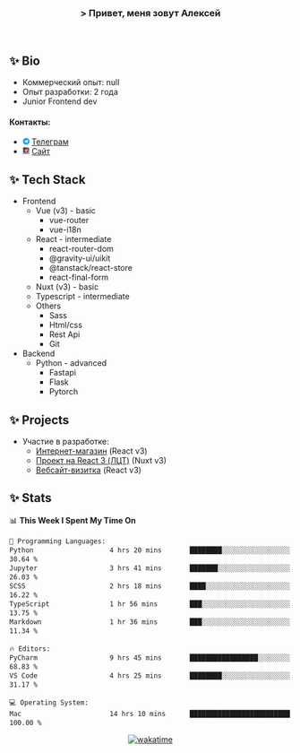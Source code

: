 <br>
<h3 align="center">> Привет, меня зовут Алексей</h3>
<br>

## ✨ Bio

- Коммерческий опыт: null 
- Опыт разработки: 2 года
- Junior Frontend dev

#### Контакты: 

- <img src="assets/telegram.png" width="12"> <a href="https://t.me/flamescoder">Телеграм</a>
- <img src="assets/website.png" width="12"> <a href="https://flamescoder.ru">Сайт</a>

## ✨ Tech Stack <span id="stack"></span>

- Frontend
  - Vue (v3) - basic
    - vue-router
    - vue-i18n
  - React - intermediate
    - react-router-dom
    - @gravity-ui/uikit
    - @tanstack/react-store
    - react-final-form
  - Nuxt (v3) - basic
  - Typescript - intermediate
  - Others
    - Sass
    - Html/css
    - Rest Api
    - Git
- Backend
  - Python - advanced
    - Fastapi
    - Flask
    - Pytorch

## ✨ Projects <span id="projects"></span>

- Участие в разработке:
  - [Интернет-магазин](https://github.com/LehaRybkoha/wood-house) (React v3)
  - [Проект на React 3 (ЛЦТ)](https://github.com/Foxxxxxy/lct-24-starcrack) (Nuxt v3)
  - [Вебсайт-визитка](https://flamescoder.ru) (React v3)

## ✨ Stats

<!--START_SECTION:waka-->
📊 **This Week I Spent My Time On** 

```text
💬 Programming Languages: 
Python                   4 hrs 20 mins       ████████░░░░░░░░░░░░░░░░░   30.64 % 
Jupyter                  3 hrs 41 mins       ███████░░░░░░░░░░░░░░░░░░   26.03 % 
SCSS                     2 hrs 18 mins       ████░░░░░░░░░░░░░░░░░░░░░   16.22 % 
TypeScript               1 hr 56 mins        ███░░░░░░░░░░░░░░░░░░░░░░   13.75 % 
Markdown                 1 hr 36 mins        ███░░░░░░░░░░░░░░░░░░░░░░   11.34 % 

🔥 Editors: 
PyCharm                  9 hrs 45 mins       █████████████████░░░░░░░░   68.83 % 
VS Code                  4 hrs 25 mins       ████████░░░░░░░░░░░░░░░░░   31.17 % 

💻 Operating System: 
Mac                      14 hrs 10 mins      █████████████████████████   100.00 % 
```


<!--END_SECTION:waka-->

<div align="center">

  [![wakatime](https://wakatime.com/badge/user/018bd4cf-9224-4729-b4f3-31fc6a93ca34.svg)](https://wakatime.com/@flamescoder)    
  <img src="https://komarev.com/ghpvc/?username=FlamesC0der&style=flat-square&color=red" alt="" />
</div>

